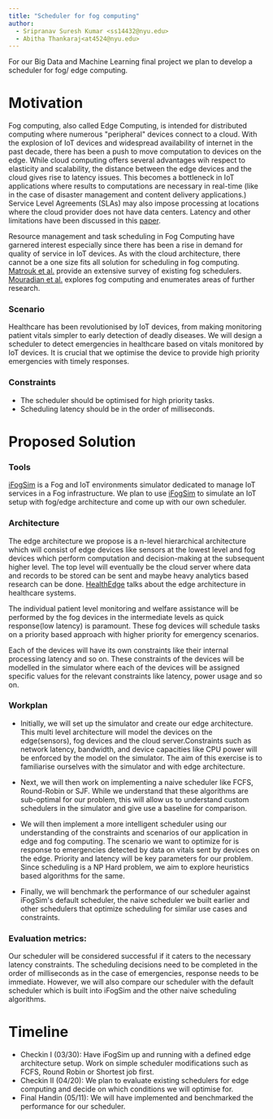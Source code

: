 ```yaml
---
title: "Scheduler for fog computing"
author:
  - Sripranav Suresh Kumar <ss14432@nyu.edu>
  - Abitha Thankaraj<at4524@nyu.edu>
---
```


For our Big Data and Machine Learning final project we plan to develop a
scheduler for fog/ edge computing.
# Motivation

Fog computing, also called Edge Computing, is intended for distributed computing where numerous 
"peripheral" devices connect to a cloud. With the explosion of IoT devices and widespread availability 
 of internet in the past decade, there has been a push to move computation to devices on the edge. While cloud computing
 offers several advantages wih respect to elasticity and scalability, the distance between the edge devices and
 the cloud gives rise to latency issues. This becomes a bottleneck in IoT applications
 where results to computations are necessary in real-time (like in the case of disaster management
and content delivery applications.) Service Level Agreements (SLAs) may also impose processing at 
locations where the cloud provider does not have data centers. Latency and other limitations have 
been discussed in this [paper](https://www.researchgate.net/profile/Rodolfo-Milito/publication/235409978_Fog_Computing_and_its_Role_in_the_Internet_of_Things/links/0deec531f19946228c000000/Fog-Computing-and-its-Role-in-the-Internet-of-Things.pdf).

Resource management and task scheduling in Fog Computing have garnered interest especially since there has been a
 rise in demand for quality of service in IoT devices. As with the cloud architecture, there cannot be a one size
 fits all solution for scheduling in fog computing. [Matrouk et al.](https://www.atlantis-press.com/journals/ijndc/125951775/view) provide an extensive survey of existing fog schedulers. 
 [Mouradian et al.](https://arxiv.org/pdf/1710.11001.pdf) explores fog computing and enumerates areas of
 further research.

### Scenario

Healthcare has been revolutionised by IoT devices, from making monitoring patient vitals simpler 
to early detection of deadly diseases. We will design a scheduler to detect emergencies in healthcare based on vitals 
monitored by IoT devices. It is crucial that we optimise the device to provide high priority emergencies with timely 
responses.

### Constraints
* The scheduler should be optimised for high priority tasks.
* Scheduling latency should be in the order of milliseconds.

# Proposed Solution

### Tools

[iFogSim](https://github.com/Cloudslab/iFogSim) is a Fog and IoT environments 
simulator dedicated to manage IoT services in a Fog infrastructure. 
We plan to use [iFogSim](https://arxiv.org/abs/1606.02007)
to simulate an IoT setup with fog/edge architecture and come up with our own scheduler.


### Architecture

The edge architecture we propose is a n-level hierarchical architecture which will consist of edge devices like sensors at the 
lowest level and fog devices which perform computation and decision-making at the subsequent higher level. The top level will
eventually be the cloud server where data and records to be stored can be sent and maybe heavy analytics based research can be
done. [HealthEdge](http://www.cs.virginia.edu/~hs6ms/publishedPaper/Conference/2017/HealthEdge-BigData2017.pdf) talks about the 
edge architecture in healthcare systems.

The individual patient level monitoring and welfare assistance will be performed by the fog devices in the intermediate 
levels as quick response(low latency) is paramount. These fog devices will schedule tasks on a priority based approach with 
higher priority for emergency scenarios.

Each of the devices will have its own constraints like their internal processing latency and so on. These 
constraints of the devices will be modelled in the simulator where each of the devices will be assigned specific values for 
the relevant constraints like latency, power usage and so on. 

### Workplan

* Initially, we will set up the simulator and create our edge architecture. This multi level architecture will model the devices on the edge(sensors),
 fog devices and the cloud server.Constraints such as network latency, bandwidth,  and device capacities like CPU power will be enforced by the 
  model on the simulator. The aim of this exercise is to familiarise ourselves with the simulator and with edge architecture. 
  
* Next, we will then work on implementing a naive scheduler
like FCFS, Round-Robin or SJF. While we understand that these algorithms are sub-optimal for our problem, this will 
  allow us to understand custom schedulers in the simulator and give use a baseline for comparison. 

* We will then implement a more intelligent scheduler using our understanding of the constraints and scenarios of our application in edge 
and fog computing. The scenario we want to optimize for is response to emergencies detected by data on vitals sent by devices on the edge.
  Priority and latency will be key parameters for our problem. Since scheduling is a NP Hard problem, we aim to explore heuristics based algorithms for the same.
  
* Finally, we will benchmark the performance of our scheduler against
iFogSim's default scheduler, the naive scheduler we built earlier and other schedulers
that optimize scheduling for similar use cases and constraints.
  

### Evaluation metrics:

Our scheduler will be considered successful if it caters to the necessary latency constraints. The scheduling decisions need to 
be completed in the order of milliseconds as in the case of emergencies, response needs to be immediate. However, we will also
compare our scheduler with the default scheduler which is built into iFogSim and the other naive scheduling algorithms.


# Timeline


* Checkin I (03/30): Have iFogSim up and running with a defined edge architecture
    setup. Work on simple scheduler modifications such as FCFS, Round Robin or Shortest job first.
* Checkin II (04/20): We plan to evaluate existing schedulers for edge computing and decide 
on which conditions we will optimise for. 
* Final Handin (05/11): We will have implemented and benchmarked the performance for our scheduler.
